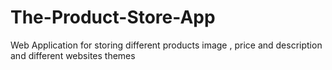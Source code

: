 # The-Product-Store-App
Web Application for storing different products image , price and description and different websites themes
